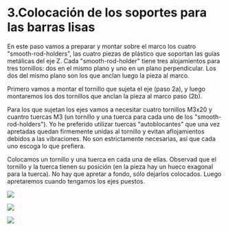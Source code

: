 # 3.Colocación de los soportes para las barras lisas

En este paso vamos a preparar y montar sobre el marco los cuatro "smooth-rod-holders", las cuatro piezas de plástico que soportan las guías metálicas del eje Z.
Cada "smooth-rod-holder" tiene tres alojamientos para tres tornillos: dos en el mismo plano y uno en un plano perpendicular. Los dos del mismo plano son los que anclan luego la pieza al marco.

Primero vamos a montar el tornillo que sujeta el eje (paso 2a), y luego montaremos los dos tornillos que anclan la pieza al marco paso (2b).

Para los que sujetan los ejes vamos a necesitar cuatro tornillos M3x20 y cuantro tuercas M3 (un tornillo y una tuerca para cada uno de los "smooth-rod-holders"). Yo he preferido utilizar tuercas "autoblocantes" que una vez apretadas quedan firmemente unidas al tornillo y evitan aflojamientos debidos a las vibraciones. No son estrictamente necesarias, así que cada uno escoga lo que prefiera. 

Colocamos un tornillo y una tuerca en cada una de ellas. Observad que el tornillo y la tuerca tienen su posición (en la pieza hay un hueco exagonal para la tuerca). No hay que apretar a fondo, sólo dejarlos colocados. Luego apretaremos cuando tengamos los ejes puestos.﻿

![](https://lh3.googleusercontent.com/EatJRL_CjzafYY2cMmpWg5nA0blj7TNy0qQ8uRQqp8bEBn7Jyg5sVhyDpSZ09CDNzgkt7Q073A=w1920-h1080-rw-no)

![](https://lh3.googleusercontent.com/wqc_UrbdXY1GtdH5l0zv4672ovZqUSaFJ5ktyGiAdPP7jdmrBwQkrk-Y0mb5lq2cqg7TlXTD8A=w1920-h1080-rw-no)

![](https://lh3.googleusercontent.com/nzRlUPU6seX2TOQgKs-gy4ZYcLKTg4M8_lm4v4akW6eDoA7F_UJ9MoMX8zqcoPAZ_dKT_jU90g=w1920-h1080-rw-no)